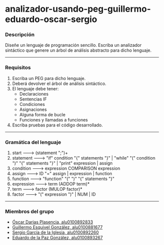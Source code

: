# analizador-usando-peg-guillermo-eduardo-oscar-sergio

### Descripción

Diseñe un lenguaje de programación sencillo. Escriba un analizador sintáctico que genere un árbol de análisis abstracto para dicho lenguaje.

---

### Requisitos

1. Escriba un PEG para dicho lenguaje.
2. Deberá devolver el árbol de análisis sintáctico.
3. El lenguaje debe tener:
    * Declaraciones
    * Sentencias IF
    * Condiciones
    * Asignaciones
    * Alguna forma de bucle
    * Funciones y llamadas a funciones
4. Escriba pruebas para el código desarrollado.

---

### Gramática del lenguaje

1. start ---> (statement ";")+
2. statement ---> "if" condition "{" statements "}" |  "while" "(" condition ")" "{" statements "}" | "print" expression | assign
3. condition ---> expression COMPARISON expression
4. assign ---> ID "=" assign | expression | function
5. function ---> "function" "(" ")" "{" statements "}"
6. expression ---> term (ADDOP term)*
7. term ---> factor (MULOP factor)*
8. factor ---> "(" expression ")" | NUM | ID

---

### Miembros del grupo

* [Óscar Darias Plasencia, alu0100892833](https://alu0100892833.github.io)
* [Guillermo Esquivel González, alu0100881677](https://alu0100881677.github.io/)
* [Sergio García de la Iglesia, alu0100892260](https://sergiogarciadli.github.io/)
* [Eduardo de la Paz González, alu0100893267](https://alu0100893267.github.io/)
